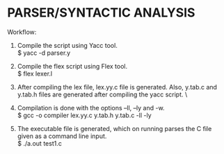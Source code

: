 # PARSER/SYNTACTIC ANALYSIS

Workflow:
1.	Compile the script using Yacc tool. \
$ yacc -d parser.y 

2.	Compile the flex script using Flex tool. \
$ flex lexer.l 

3.	After compiling the lex file, lex.yy.c file is generated. Also, y.tab.c and y.tab.h files are generated after compiling the yacc script.  \ 

4.	Compilation is done with the options –ll, –ly and -w. \
$ gcc -o compiler lex.yy.c y.tab.h y.tab.c -ll -ly 

5.	The executable file is generated, which on running parses the C file given as a command line input. \
$ ./a.out test1.c
